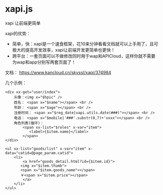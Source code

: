 # xapi.js
xapi 让前端更简单

xapi的优势：
* 简单，快：xapi是一个速食框架，花10来分钟看看文档就可以上手用了，且可极大的提高开发效率，xapi让前端开发更简单也更快！
* 跨平台：一套页面可以不做修改同时用于wap和APICloud，这样你就不需要为wap和app分别写两套页面了！

文档：  https://www.kancloud.cn/skyssl/xapi/374984

几个示例：
~~~
<div xx-get="user/index">
	头像：<img x="$hpic" />
	姓名： <span x="$name"></span> <br />
	年龄： <span x="$age"></span> <br />
	注册时间： <span x="$reg_date|xapi.utils.date(###)"></span> <br />
	电话： <span x="$mobile|'###'.substr(0,7)+'xxxx"></span> <br />
	角色列表(循环)：
        <span xx-list="$roles" x-var="item">
           <label>{$item.name}</label>
        </span>
</div>
~~~

~~~
<ul xx-list="goods/list" x-var="item" x-data="catid=@page_param.catid">
    <li>
    	<a href="goods_detail.html?id={$item.id}">
	   <img x="$item.thumb">
	   <span x="$item.goods_name"></span>
	   ￥<span x="$item.price"></span>
    	</a>
    </li>
</ul>
~~~

